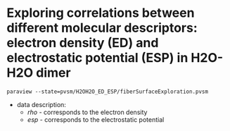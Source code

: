 # Exploring correlations between different molecular descriptors: electron density (ED) and electrostatic potential (ESP) in H2O-H2O dimer


```
paraview --state=pvsm/H2OH2O_ED_ESP/fiberSurfaceExploration.pvsm
```

  * data description:
    * *rho* - corresponds to the electron density
    * *esp* - corresponds to the electrostatic potential







